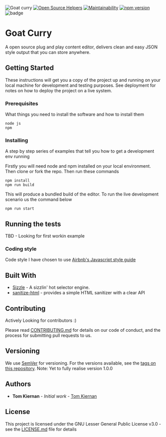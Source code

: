 <img alt="Goat curry" src="https://inch-ci.org/github/tomkiernan120/Goat-Curry.svg?branch=master"> [![Open Source Helpers](https://www.codetriage.com/tomkiernan120/goat-curry/badges/users.svg)](https://www.codetriage.com/tomkiernan120/goat-curry) [![Maintainability](https://api.codeclimate.com/v1/badges/8f9ecef88bbce9bd16a4/maintainability)](https://codeclimate.com/github/tomkiernan120/Goat-Curry/maintainability) [![npm version](https://badge.fury.io/js/goatcurry.svg)](https://badge.fury.io/js/goatcurry) <img id="badge" src="https://david-dm.org/tomkiernan120/Goat-Curry.svg" alt="badge" class="" data-reactid="68"> 


# Goat Curry

A open source plug and play content editor, delivers clean and easy JSON style output that you can store anywhere.

## Getting Started

These instructions will get you a copy of the project up and running on your local machine for development and testing purposes. See deployment for notes on how to deploy the project on a live system.

### Prerequisites

What things you need to install the software and how to install them

```
node js 
npm
```

### Installing

A step by step series of examples that tell you how to get a development env running

Firstly you will need node and npm installed on your local environment. Then clone or fork the repo. 
Then run these commands

```
npm install
npm run build
```

This will produce a bundled build of the editor.
To run the live development scenario us the command below

```
npm run start
```

## Running the tests

TBD - Looking for first workin example

### Coding style

Code style I have chosen to use [Airbnb's Javascript style guide](https://github.com/airbnb/javascript)

## Built With

* [Sizzle](https://github.com/jquery/sizzle/) - A sizzlin' hot selector engine.
* [sanitize-html](https://github.com/punkave/sanitize-html) - provides a simple HTML sanitizer with a clear API

## Contributing

Actively Looking for contributors :)

Please read [CONTRIBUTING.md](https://github.com/tomkiernan120/Goat-Curry/blob/master/CONTRIBUTING.md) for details on our code of conduct, and the process for submitting pull requests to us.

## Versioning

We use [SemVer](http://semver.org/) for versioning. For the versions available, see the [tags on this repository](https://github.com/tomkiernan120/Goat-Curry/tags). 
Note: Yet to fully realise version 1.0.0

## Authors

* **Tom Kiernan** - *Initial work* - [Tom Kiernan](https://github.com/tomkiernan120)

## License

This project is licensed under the GNU Lesser General Public License v3.0 - see the [LICENSE.md](LICENSE.md) file for details


